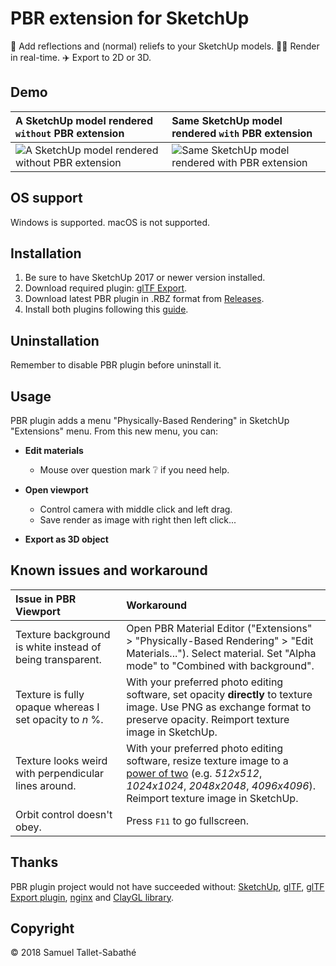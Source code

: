 PBR extension for SketchUp
==========================

💅 Add reflections and (normal) reliefs to your SketchUp models. 🏃‍♀️ Render in real-time. ✈️ Export to 2D or 3D.

Demo
----

A SketchUp model rendered `without` PBR extension | Same SketchUp model rendered `with` PBR extension
:--- | :---
![A SketchUp model rendered without PBR extension](https://github.com/SamuelTS/SketchUp-PBR-Plugin/raw/master/demos/a-sketchup-model-rendered-without-pbr-extension.png) | ![Same SketchUp model rendered with PBR extension](https://github.com/SamuelTS/SketchUp-PBR-Plugin/raw/master/demos/same-sketchup-model-rendered-with-pbr-extension.png)

OS support
----------

Windows is supported. macOS is not supported.

Installation
------------

1. Be sure to have SketchUp 2017 or newer version installed.
2. Download required plugin: [glTF Export](https://extensions.sketchup.com/content/gltf-exporter).
3. Download latest PBR plugin in .RBZ format from [Releases](https://github.com/SamuelTS/SketchUp-PBR-Plugin/releases/).
4. Install both plugins following this [guide](https://help.sketchup.com/article/3000263).

Uninstallation
--------------

Remember to disable PBR plugin before uninstall it.

Usage
-----

PBR plugin adds a menu "Physically-Based Rendering" in SketchUp "Extensions" menu. From this new menu, you can:

- **Edit materials**

  - Mouse over question mark ❔ if you need help.

- **Open viewport**

  - Control camera with middle click and left drag.
  - Save render as image with right then left click...

- **Export as 3D object**

Known issues and workaround
---------------------------

Issue in PBR Viewport | Workaround
:--- | :---
Texture background is white instead of being transparent. | Open PBR Material Editor ("Extensions" > "Physically-Based Rendering" > "Edit Materials..."). Select material. Set "Alpha mode" to "Combined with background".
Texture is fully opaque whereas I set opacity to *n* %. | With your preferred photo editing software, set opacity **directly** to texture image. Use PNG as exchange format to preserve opacity. Reimport texture image in SketchUp.
Texture looks weird with perpendicular lines around. | With your preferred photo editing software, resize texture image to a [power of two](https://oeis.org/A000079/list) (e.g. *512x512*, *1024x1024*, *2048x2048*, *4096x4096*). Reimport texture image in SketchUp.
Orbit control doesn't obey. | Press <kbd>F11</kbd> to go fullscreen.

Thanks
------

PBR plugin project would not have succeeded without: [SketchUp](https://www.sketchup.com), [glTF](https://www.khronos.org/gltf/), [glTF Export plugin](https://extensions.sketchup.com/content/gltf-exporter), [nginx](https://nginx.org) and [ClayGL library](http://claygl.xyz).

Copyright
---------

© 2018 Samuel Tallet-Sabathé
